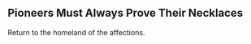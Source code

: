 Pioneers Must Always Prove Their Necklaces
------------------------------------------
Return to the homeland of the affections.  
